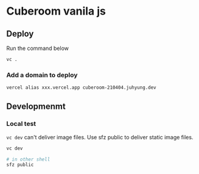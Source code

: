 # Cuberoom vanila js

## Deploy

Run the command below

```sh
vc .
```

### Add a domain to deploy

```sh
vercel alias xxx.vercel.app cuberoom-210404.juhyung.dev
```

## Developmenmt

### Local test

`vc dev` can't deliver image files. Use sfz public to deliver static image
files.

```sh
vc dev

# in other shell
sfz public
```

